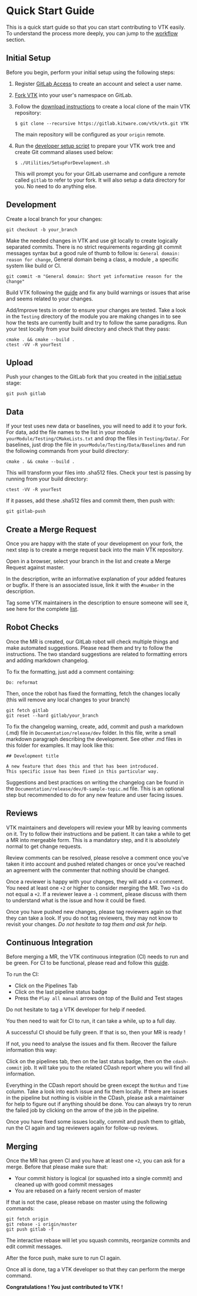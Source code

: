# Quick Start Guide

This is a quick start guide so that you can start contributing to VTK easily.
To understand the process more deeply, you can jump to the [workflow](./git/develop.md#workflow)
section.

## Initial Setup

Before you begin, perform your initial setup using the following steps:

1.  Register [GitLab Access] to create an account and select a user name.

2.  [Fork VTK][] into your user's namespace on GitLab.

3.  Follow the [download instructions](./git/download.md#clone) to create a
    local clone of the main VTK repository:

        $ git clone --recursive https://gitlab.kitware.com/vtk/vtk.git VTK

    The main repository will be configured as your `origin` remote.

4.  Run the [developer setup script][] to prepare your VTK work tree and
    create Git command aliases used below:

        $ ./Utilities/SetupForDevelopment.sh

    This will prompt you for your GitLab username and configure a remote
    called `gitlab` to refer to your fork. It will also setup a data directory for you.
    No need to do anything else.

[GitLab Access]: https://gitlab.kitware.com/users/sign_in
[Fork VTK]: https://gitlab.kitware.com/vtk/vtk/-/forks/new
[developer setup script]: https://gitlab.kitware.com/vtk/vtk/Utilities/SetupForDevelopment.sh

## Development

Create a local branch for your changes:

```
git checkout -b your_branch
```

Make the needed changes in VTK and use git locally to create logically separated commits.
There is no strict requirements regarding git commit messages syntax but a good rule of
thumb to follow is: `General domain: reason for change`, General domain being a class, a module
, a specific system like build or CI.

```
git commit -m "General domain: Short yet informative reason for the change"
```

Build VTK following the [guide][] and fix any build warnings or issues that arise and seems related to your changes.

[guide]: ../build_instructions/build.md
Add/Improve tests in order to ensure your changes are tested. Take a look in the `Testing` directory
of the module you are making changes in to see how the tests are currently built and try to follow the same paradigms.
Run your test locally from your build directory and check that they pass:

```
cmake . && cmake --build .
ctest -VV -R yourTest
```

## Upload

Push your changes to the GitLab fork that you created in the [initial setup](#initial-setup) stage:

```
git push gitlab
```

## Data

If your test uses new data or baselines, you will need to add it to your fork.
For data, add the file names to the list in your module `yourModule/Testing/CMakeLists.txt` and drop the files in `Testing/Data/`.
For baselines, just drop the file in `yourModule/Testing/Data/Baselines` and run the following commands from your build directory:

```
cmake . && cmake --build .
```

This will transform your files into .sha512 files. Check your test is passing by running from your build directory:

```
ctest -VV -R yourTest
```

If it passes, add these .sha512 files and commit them, then push with:

```
git gitlab-push
```

## Create a Merge Request

Once you are happy with the state of your development on your fork, the next step is to create a merge request back into the main VTK repository.

Open [](https://gitlab.kitware.com/username/vtk/-/merge_requests/new) in a browser, select your branch in the list and create a Merge Request against master.

In the description, write an informative explanation of your added features or bugfix. If there is an associated issue, link it with the `#number` in the description.

Tag some VTK maintainers in the description to ensure someone will see it, see here for the complete [list](./git/develop.md#review-a-merge-request).

## Robot Checks

Once the MR is created, our GitLab robot will check multiple things and make automated suggestions. Please read them and try to follow the instructions.
The two standard suggestions are related to formatting errors and adding markdown changelog.

To fix the formatting, just add a comment containing:

```
Do: reformat
```

Then, once the robot has fixed the formatting, fetch the changes locally (this will remove any local changes to your branch)

```
git fetch gitlab
git reset --hard gitlab/your_branch
```

To fix the changelog warning, create, add, commit and push a markdown (.md) file in `Documentation/release/dev` folder.
In this file, write a small markdown paragraph describing the development.
See other .md files in this folder for examples. It may look like this:

```
## Development title

A new feature that does this and that has been introduced.
This specific issue has been fixed in this particular way.
```

Suggestions and best practices on writing the changelog can be found in the `Documentation/release/dev/0-sample-topic.md` file.
This is an optional step but recommended to do for any new feature and user facing issues.

## Reviews

VTK maintainers and developers will review your MR by leaving comments on it. Try to follow their instructions and be patient.
It can take a while to get a MR into mergeable form. This is a mandatory step, and it is absolutely normal to get change requests.

Review comments can be resolved, please resolve a comment once you've taken it into account and pushed related changes
or once you've reached an agreement with the commenter that nothing should be changed.

Once a reviewer is happy with your changes, they will add a `+X` comment. You need at least one `+2` or higher to consider
merging the MR. Two `+1`s do not equal a `+2`. If a reviewer leave a `-1` comment, please discuss with them to understand what is the issue and how it could be fixed.

Once you have pushed new changes, please tag reviewers again so that they can take a look.
If you do not tag reviewers, they may not know to revisit your changes. _Do not hesitate to tag them and ask for help_.

## Continuous Integration

Before merging a MR, the VTK continuous integration (CI) needs to run and be green.
For CI to be functional, please read and follow this [guide](https://discourse.vtk.org/t/the-ultimate-how-to-make-ci-work-with-my-fork-guide/7581).

To run the CI:
 - Click on the Pipelines Tab
 - Click on the last pipeline status badge
 - Press the `Play all manual` arrows on top of the Build and Test stages

Do not hesitate to tag a VTK developer for help if needed.

You then need to wait for CI to run, it can take a while, up to a full day.

A successful CI should be fully green. If that is so, then your MR is ready !

If not, you need to analyse the issues and fix them. Recover the failure information this way:

Click on the pipelines tab, then on the last status badge, then on the `cdash-commit` job.
It will take you to the related CDash report where you will find all information.

Everything in the CDash report should be green except the `NotRun` and `Time` column. Take a look into each issue and fix them locally.
If there are issues in the pipeline but nothing is visible in the CDash, please ask a maintainer for help to figure out if anything should be done.
You can always try to rerun the failed job by clicking on the arrow of the job in the pipeline.

Once you have fixed some issues locally, commit and push them to gitlab, run the CI again and tag reviewers again for follow-up reviews.

## Merging

Once the MR has green CI and you have at least one `+2`, you can ask for a merge. Before that please make sure that:
 - Your commit history is logical (or squashed into a single commit) and cleaned up with good commit messages
 - You are rebased on a fairly recent version of master

If that is not the case, please rebase on master using the following commands:

```
git fetch origin
git rebase -i origin/master
git push gitlab -f
```

The interactive rebase will let you squash commits, reorganize commits and edit commit messages.

After the force push, make sure to run CI again.

Once all is done, tag a VTK developer so that they can perform the merge command.

__Congratulations ! You just contributed to VTK !__
